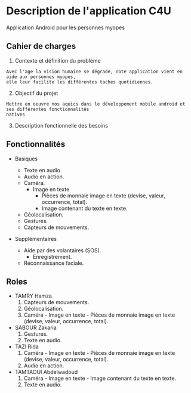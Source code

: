 # Description de l'application C4U
Application Android pour les personnes myopes

## Cahier de charges
1.  Contexte et définition du problème
```
Avec l'age la vision humaine se dégrade, note application vient en aide aux personnes myopes, 
elle leur facilite les différentes taches quotidiennes.
```
2.  Objectif du projet
```
Mettre en oeuvre nos aquics dans le développement mobile android et ses différentes fonctionnalités
natives
```
3.  Description fonctionnelle des besoins

## Fonctionnalités
*   Basiques
    *   Texte en audio.
    *   Audio en action.
    *   Caméra.
        *   Image en texte 
            *   Pièces de monnaie image en texte (devise, valeur, occurrence, total).
            *   Image contenant du texte en texte.
    *   Géolocalisation.
    *   Gestures.
    *   Capteurs de mouvements.

*   Supplémentaires
    *   Aide par des volantaires (SOS).
        *   Enregistrement.
    *   Reconnaissance faciale.

## Roles
*   TAMRY Hamza
    1.   Capteurs de mouvements.
    2.   Géolocalisation.
    3.   Caméra - Image en texte - Pièces de monnaie image en texte (devise, valeur, occurrence, total).
*   SABOUR Zakaria
    1.   Gestures.
    2.   Texte en audio.
*   TAZI Rida
    1.   Caméra - Image en texte - Pièces de monnaie image en texte (devise, valeur, occurrence, total).
    2.   Audio en action.
*   TAMTAOUI Abdelwadoud
    1.   Caméra - Image en texte - Image contenant du texte en texte.
    2.   Texte en audio.

